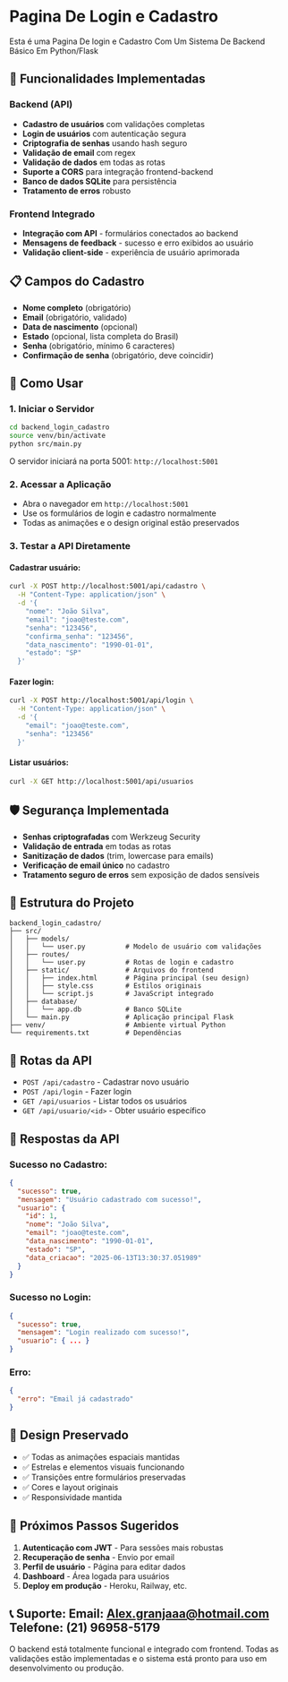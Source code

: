 # Pagina De Login e Cadastro

Esta é uma Pagina De login e Cadastro Com Um Sistema De Backend Básico Em Python/Flask

## 🚀 Funcionalidades Implementadas

### Backend (API)
- **Cadastro de usuários** com validações completas
- **Login de usuários** com autenticação segura
- **Criptografia de senhas** usando hash seguro
- **Validação de email** com regex
- **Validação de dados** em todas as rotas
- **Suporte a CORS** para integração frontend-backend
- **Banco de dados SQLite** para persistência
- **Tratamento de erros** robusto

### Frontend Integrado
- **Integração com API** - formulários conectados ao backend
- **Mensagens de feedback** - sucesso e erro exibidos ao usuário
- **Validação client-side** - experiência de usuário aprimorada

## 📋 Campos do Cadastro

- **Nome completo** (obrigatório)
- **Email** (obrigatório, validado)
- **Data de nascimento** (opcional)
- **Estado** (opcional, lista completa do Brasil)
- **Senha** (obrigatório, mínimo 6 caracteres)
- **Confirmação de senha** (obrigatório, deve coincidir)

## 🔧 Como Usar

### 1. Iniciar o Servidor
```bash
cd backend_login_cadastro
source venv/bin/activate
python src/main.py
```

O servidor iniciará na porta 5001: `http://localhost:5001`

### 2. Acessar a Aplicação
- Abra o navegador em `http://localhost:5001`
- Use os formulários de login e cadastro normalmente
- Todas as animações e o design original estão preservados

### 3. Testar a API Diretamente

#### Cadastrar usuário:
```bash
curl -X POST http://localhost:5001/api/cadastro \
  -H "Content-Type: application/json" \
  -d '{
    "nome": "João Silva",
    "email": "joao@teste.com",
    "senha": "123456",
    "confirma_senha": "123456",
    "data_nascimento": "1990-01-01",
    "estado": "SP"
  }'
```

#### Fazer login:
```bash
curl -X POST http://localhost:5001/api/login \
  -H "Content-Type: application/json" \
  -d '{
    "email": "joao@teste.com",
    "senha": "123456"
  }'
```

#### Listar usuários:
```bash
curl -X GET http://localhost:5001/api/usuarios
```

## 🛡️ Segurança Implementada

- **Senhas criptografadas** com Werkzeug Security
- **Validação de entrada** em todas as rotas
- **Sanitização de dados** (trim, lowercase para emails)
- **Verificação de email único** no cadastro
- **Tratamento seguro de erros** sem exposição de dados sensíveis

## 📁 Estrutura do Projeto

```
backend_login_cadastro/
├── src/
│   ├── models/
│   │   └── user.py          # Modelo de usuário com validações
│   ├── routes/
│   │   └── user.py          # Rotas de login e cadastro
│   ├── static/              # Arquivos do frontend
│   │   ├── index.html       # Página principal (seu design)
│   │   ├── style.css        # Estilos originais
│   │   └── script.js        # JavaScript integrado
│   ├── database/
│   │   └── app.db           # Banco SQLite
│   └── main.py              # Aplicação principal Flask
├── venv/                    # Ambiente virtual Python
└── requirements.txt         # Dependências
```

## 🔄 Rotas da API

- `POST /api/cadastro` - Cadastrar novo usuário
- `POST /api/login` - Fazer login
- `GET /api/usuarios` - Listar todos os usuários
- `GET /api/usuario/<id>` - Obter usuário específico

## 📝 Respostas da API

### Sucesso no Cadastro:
```json
{
  "sucesso": true,
  "mensagem": "Usuário cadastrado com sucesso!",
  "usuario": {
    "id": 1,
    "nome": "João Silva",
    "email": "joao@teste.com",
    "data_nascimento": "1990-01-01",
    "estado": "SP",
    "data_criacao": "2025-06-13T13:30:37.051989"
  }
}
```

### Sucesso no Login:
```json
{
  "sucesso": true,
  "mensagem": "Login realizado com sucesso!",
  "usuario": { ... }
}
```

### Erro:
```json
{
  "erro": "Email já cadastrado"
}
```

## 🎨 Design Preservado

- ✅ Todas as animações espaciais mantidas
- ✅ Estrelas e elementos visuais funcionando
- ✅ Transições entre formulários preservadas
- ✅ Cores e layout originais
- ✅ Responsividade mantida

## 🚀 Próximos Passos Sugeridos

1. **Autenticação com JWT** - Para sessões mais robustas
2. **Recuperação de senha** - Envio por email
3. **Perfil de usuário** - Página para editar dados
4. **Dashboard** - Área logada para usuários
5. **Deploy em produção** - Heroku, Railway, etc.

## 📞 Suporte: Email: Alex.granjaaa@hotmail.com Telefone: (21) 96958-5179



O backend está totalmente funcional e integrado com frontend. Todas as validações estão implementadas e o sistema está pronto para uso em desenvolvimento ou produção.

